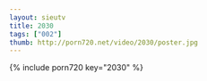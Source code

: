 ```yaml
--- 
layout: sieutv
title: 2030
tags: ["002"]
thumb: http://porn720.net/video/2030/poster.jpg
---
```

{% include porn720 key="2030" %} 

